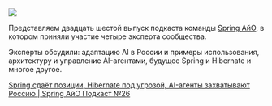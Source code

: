 <!--2025-07-15 14:00:08-->
<div class="yb">
  <div class="rss habr"><img src="https://habrastorage.org/getpro/habr/upload_files/488/d1f/c14/488d1fc148e37476482c23a68d8f764c.png" /><p>Представляем двадцать шестой выпуск подкаста команды&nbsp;<a href="https://t.me/+QmrKn0wA8CdkNjAy" rel="noopener noreferrer nofollow">Spring АйО</a>, в котором приняли участие четыре эксперта сообщества.</p><p>Эксперты обсудили: адаптацию AI в России и примеры использования, архитектуру и управление AI-агентами, будущее Spring и Hibernate и многое другое.</p> <a... <p class="titl"><a href="https://habr.com/ru/companies/spring_aio/news/927978/?utm_source=habrahabr&utm_medium=rss&utm_campaign=927978">Spring сдаёт позиции, Hibernate под угрозой, AI-агенты захватывают Россию | Spring АйО Подкаст №26</a></p></div>
</div>
